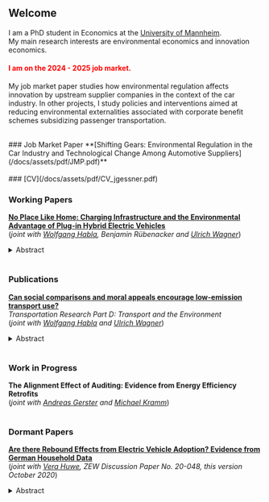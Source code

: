 ## Welcome

I am a PhD student in Economics at the [University of Mannheim](https://www.uni-mannheim.de/gess/).<br/>
My main research interests are environmental economics and innovation economics.<br/>

#### <font color="red"> I am on the 2024 - 2025 job market. </font>
My job market paper studies how environmental regulation affects innovation by upstream supplier companies in the context of the car industry. In other projects, I study policies and interventions aimed at reducing environmental externalities associated with corporate benefit schemes subsidizing passenger transportation. 

<br/>
### Job Market Paper
**[Shifting Gears: Environmental Regulation in the Car Industry and Technological Change Among Automotive Suppliers](/docs/assets/pdf/JMP.pdf)** <br/>


<br/>
### [CV](/docs/assets/pdf/CV_jgessner.pdf)
<br/>

### Working Papers
**[No Place Like Home: Charging Infrastructure and the Environmental Advantage of Plug-in Hybrid Electric Vehicles](https://papers.ssrn.com/sol3/papers.cfm?abstract_id=4932955)** <br/> (*joint with [Wolfgang Habla](https://www.dhbw-vs.de/hochschule/mitarbeitende/wolfgang-habla.html), Benjamin Rübenacker and [Ulrich Wagner](https://ulrichwagner.eu/)*)<br/>
<details>
  <summary>Abstract</summary>
The environmental impact of many energy-saving technologies depends on user behavior. For Plug-in Hybrid Electric Vehicles (PHEVs), consumer choices regarding how much to drive and which source of energy to use (fossil fuels vs. electricity) impact CO2 emissions. This paper leverages quasi-experimental variation in the availability of home charging stations to quantify the impact of this technology on energy use and CO2 emissions of 836 PHEV company cars. Fuel and charging expenditures for these cars are covered by the employer so that, to the employee, home charging changes only the non-monetary costs of charging the car. We find that access to home charging increases electricity consumption by 298.88 (±25.9) kWh per quarter and decreases fuel consumption by 102.34 (±38.0) liters, reducing CO2 emissions by 39 %. Moreover, access to home charging increases the employee's propensity to choose a Battery Electric Vehicle (BEV) upon renewal of the lease. We use these estimates to compute (private) levelized abatement costs and payback times of home charging for a range of scenarios characterizing the diffusion of BEVs. With current tax-inclusive energy prices, home charging stations break even within six to eight years. 
</details>
<br/>


### Publications
**[Can social comparisons and moral appeals encourage low-emission transport use?](https://www.sciencedirect.com/science/article/pii/S1361920924002463)** <br/>*Transportation Research Part D: Transport and the Environment* <br/> (*joint with [Wolfgang Habla](https://www.dhbw-vs.de/hochschule/mitarbeitende/wolfgang-habla.html) and [Ulrich Wagner](https://ulrichwagner.eu/)*)<br/>
<details>
  <summary>Abstract</summary>
Because company cars add to corporate CO2 footprints, companies are beginning to replace cars with mobility budgets that employees can use for leisure and commuting trips. This study examines whether nudges can encourage sustainable travel in such a subsidized setting. We conduct a field experiment with 341 employees of a large German company. Observing expenditure items charged to the mobility budget, we test if social comparisons and a climate-related moral appeal induce a shift towards low-emissions transport modes. We find that simultaneous application of both nudges causes a reduction in car use, particularly taxi and ride sharing, as well as substitution towards micromobility, but not public transport. The social comparison alone is not effective, and the treatment effects of the combined nudge vanish in the second half of the treatment period. Survey evidence suggests that these results are driven by a minority that complies with the communicated social norm.
</details>
<br/>

### Work in Progress
**The Alignment Effect of Auditing: Evidence from Energy Efficiency Retrofits** <br/> (*joint with [Andreas Gerster](https://sites.google.com/site/andgerster/) and [Michael Kramm](https://sites.google.com/site/michaelkramm/)*)<br/>
<br/>

### Dormant Papers
**[Are there Rebound Effects from Electric Vehicle Adoption? Evidence from German Household Data](https://ftp.zew.de/pub/zew-docs/dp/dp20048.pdf)** <br/> (*joint with [Vera Huwe](https://www.uni-due.de/soziooekonomie/huwe), ZEW Discussion Paper No. 20-048, this version October 2020*)<br/>
<details>
  <summary>Abstract</summary>
    We analyze rebound effects of electric vehicle adoption on both the extensive (vehicle ownership) and the intensive (vehicle mileage) margin using cross-sectional household level data on vehilce ownership and use from Germany. For the identification of changes in the number of cars owned after electric vehicle adoption, we predict counterfactual car ownership using a supervised learning approach. We then investigate the effect of electric vehicle adoption on household mileage based on a matching of households owning electric vehicles to similar owners of conventional cars. We cannot verify a significant increase in the number of cars owned for households with one electric and one conventional vehicle. However, electric vehicle ownership is associated with a significant reduction in annual mileage of -23 % of the sample mean. For the selection of covariates for matching, we contrast an ad hoc variable selection with a data-driven variable selection method (double LASSO). Here, we find that the data-driven variable selection changes the magnitude of the estimation results substantially.
</details>
      
